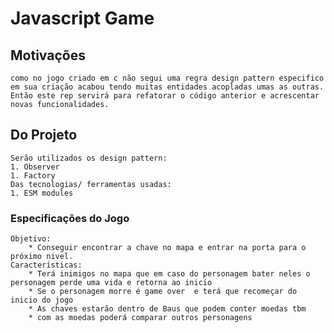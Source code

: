 # Javascript Game

## Motivações
    como no jogo criado em c não segui uma regra design pattern especifico em sua criação acabou tendo muitas entidades acopladas umas as outras. Então este rep servirá para refatorar o código anterior e acrescentar novas funcionalidades.

## Do Projeto
    Serão utilizados os design pattern:
    1. Observer
    1. Factory 
    Das tecnologias/ ferramentas usadas:
    1. ESM modules
    
### Especificações do Jogo
    Objetivo:
        * Conseguir encontrar a chave no mapa e entrar na porta para o próximo nivel.
    Características:
        * Terá inimigos no mapa que em caso do personagem bater neles o personagem perde uma vida e retorna ao inicio
        * Se o personagem morre é game over  e terá que recomeçar do inicio do jogo
        * As chaves estarão dentro de Baus que podem conter moedas tbm
        * com as moedas poderá comparar outros personagens


